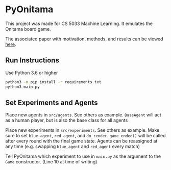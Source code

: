 # PyOnitama

This project was made for CS 5033 Machine Learning. It emulates the Onitama board game.

The associated paper with motivation, methods, and results can be viewed [here](https://github.com/noahzemlin/PyOnitama/blob/master/RL_for_Onitama.pdf).

## Run Instructions

Use Python 3.6 or higher
```bash
python3 -m pip install -r requirements.txt
python3 main.py
```

## Set Experiments and Agents

Place new agents in `src/agents`. See others as example. `BaseAgent` will act as a human player, but is also the base class for all agents

Place new experiments in `src/experiments`. See others as example. Make sure to set `blue_agent`, `red_agent`, and `do_render`. `game_ended()` will be called after every round with the final game state. Agents can be reassigned at any time (e.g. swapping `blue_agent` and `red_agent` every match)

Tell PyOnitama which experiment to use in `main.py` as the argument to the `Game` constructor. (Line 10 at time of writing)
